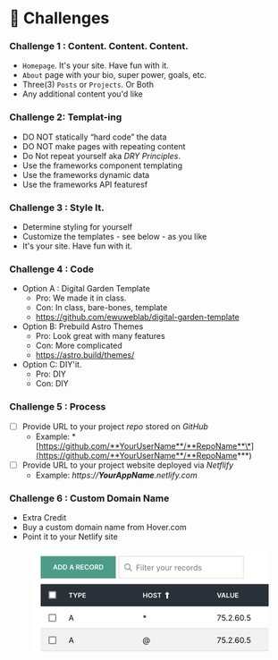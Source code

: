 # 💯 Challenges

### Challenge 1 : Content. Content. Content.

* `Homepage`. It's your site. Have fun with it.
* `About` page with your bio, super power, goals, etc.
* Three(3) `Posts` or `Projects`. Or Both
* Any additional content you'd like

### Challenge 2: Templat-ing

* DO NOT statically “hard code” the data
* DO NOT make pages with repeating content
* Do Not repeat yourself aka _DRY Principles_.
* Use the frameworks component templating
* Use the frameworks dynamic data
* Use the frameworks API featuresf

### Challenge 3 : Style It.

* Determine styling for yourself
* Customize the templates - see below - as you like
* It's your site. Have fun with it.

### Challenge 4 : Code

* Option A : Digital Garden Template
  * Pro: We made it in class.
  * Con: In class, bare-bones, template
  * https://github.com/ewuweblab/digital-garden-template
* Option B: Prebuild Astro Themes
  * Pro: Look great with many features
  * Con: More complicated
  * https://astro.build/themes/
* Option C: DIY'it.
  * Pro: DIY
  * Con: DIY

### Challenge 5 : Process

* [ ] Provide URL to your project _repo_ stored on _GitHub_
  * Example: \*[https://github.com/**YourUserName**/**RepoName**\*](https://github.com/**YourUserName**/**RepoName***)
* [ ] Provide URL to your project website deployed via _Netflify_
  * Example: _https://**YourAppName**.netlify.com_

### Challenge 6 : Custom Domain Name

* Extra Credit
* Buy a custom domain name from Hover.com
* Point it to your Netlify site

<figure><img src="../.gitbook/assets/hover-domain-records.png" alt=""><figcaption></figcaption></figure>
